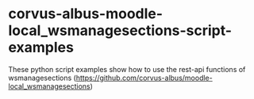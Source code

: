 # corvus-albus-moodle-local_wsmanagesections-script-examples
These python script examples show how to use the rest-api functions of wsmanagesections (https://github.com/corvus-albus/moodle-local_wsmanagesections)
